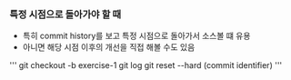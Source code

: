 ### 특정 시점으로 돌아가야 할 때

- 특히 commit history를 보고 특정 시점으로 돌아가서 소스볼 떄 유용
- 아니면 해당 시점 이후의 개선을 직접 해볼 수도 있음

'''
git checkout -b exercise-1
git log
git reset --hard (commit identifier)
'''